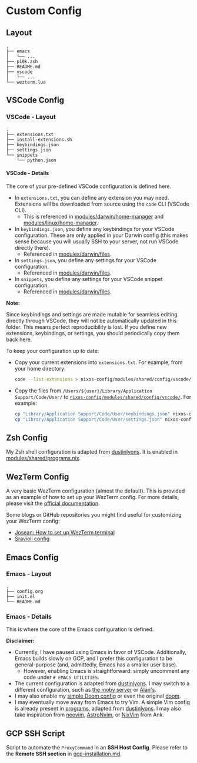 # Custom Config

## Layout

```text
.
├── emacs
│   └── ...
├── p10k.zsh
├── README.md
├── vscode
│   └── ...
└── wezterm.lua
```

## VSCode Config

### VSCode - Layout

```text
.
├── extensions.txt
├── install-extensions.sh
├── keybindings.json
├── settings.json
└── snippets
    └── python.json
```

#### VSCode - Details

The core of your pre-defined VSCode configuration is defined here.

+ In `extensions.txt`, you can define any extension you may need. Extensions will be downloaded from source using the `code` CLI (VSCode CLI).
  + This is referenced in [modules/darwin/home-manager](./../../darwin/home-manager.nix#L47-L50) and [modules/linux/home-manager](./../../linux/home-manager.nix#L27-L30).
+ In `keybindings.json`, you define any keybindings for your VSCode configuration. These are only applied in your Darwin config (this makes sense because you will usually SSH to your server, not run VSCode directly there).
  + Referenced in [modules/darwin/files](./../../darwin/files.nix#L27-L31).
+ In `settings.json`, you define any settings for your VSCode configuration.
  + Referenced in [modules/darwin/files](./../../darwin/files.nix#L32-L36).
+ In `snippets`, you define any settings for your VSCode snippet configuration.
  + Referenced in [modules/darwin/files](./../../darwin/files.nix#L38-L49).

**Note:**

Since keybindings and settings are made mutable for seamless editing directly through VSCode, they will not be automatically updated in this folder. This means perfect reproducibility is lost. If you define new extensions, keybindings, or settings, you should periodically copy them back here.

To keep your configuration up to date:

+ Copy your current extensions into `extensions.txt`. For example, from your home directory:

    ```bash
    code --list-extensions > nixos-config/modules/shared/config/vscode/extensions.txt
    ```

+ Copy the files from `/Users/${user}/Library/Application Support/Code/User/` to [`nixos-config/modules/shared/config/vscode/`](./vscode/keybindings.json). For example:

    ```bash
    cp "Library/Application Support/Code/User/keybindings.json" nixos-config/modules/shared/config/vscode/keybindings.json
    cp "Library/Application Support/Code/User/settings.json" nixos-config/modules/shared/config/vscode/settings.json
    ```

## Zsh Config

My Zsh shell configuration is adapted from [dustinlyons](https://github.com/dustinlyons/nixos-config/tree/main/modules/shared/config). It is enabled in [modules/shared/programs.nix](./../programs.nix#L15-L17).

## WezTerm Config

A very basic WezTerm configuration (almost the default). This is provided as an example of how to set up your WezTerm config. For more details, please visit the [official documentation](https://wezterm.org/config/files.html).

Some blogs or GitHub repositories you might find useful for customizing your WezTerm config:

+ [Josean: How to set up WezTerm terminal](https://www.josean.com/posts/how-to-setup-wezterm-terminal)
+ [Sravioli config](https://github.com/sravioli/wezterm)

## Emacs Config

### Emacs - Layout

```text
.
├── config.org
├── init.el
└── README.md
```

### Emacs - Details

This is where the core of the Emacs configuration is defined.

**Disclaimer:**

+ Currently, I have paused using Emacs in favor of VSCode. Additionally, Emacs builds slowly on GCP, and I prefer this configuration to be general-purpose (and, admittedly, Emacs has a smaller user base).
  + However, enabling Emacs is straightforward: simply uncomment any code under `# EMACS UTILITIES`.
+ The current configuration is adapted from [dustinlyons](https://github.com/dustinlyons/nixos-config/tree/main/modules/shared/config/emacs). I may switch to a different configuration, such as [the moby server](https://github.com/HugoHakem/nix-configs) or [Alán's](https://github.com/afermg/nix-configs).
+ I may also enable my [simple Doom config](https://github.com/HugoHakem/doom) or even the original [doom](https://github.com/doomemacs/doomemacs).
+ I may eventually move away from Emacs to try Vim. A simple Vim config is already present in [programs](./../programs.nix#L59), adapted from [dustinlyons](https://github.com/dustinlyons/nixos-config/blob/main/modules/shared/home-manager.nix#L100C3-L208). I may also take inspiration from [neovim](https://github.com/neovim/neovim), [AstroNvim](https://github.com/AstroNvim/AstroNvim), or [NixVim](https://github.com/leoank/neusis/tree/67fb98c19cffa1e21af03e042b20a2d611ce4c72/homes/common/dev/nixvim) from Ank.

## GCP SSH Script

Script to automate the `ProxyCommand` in an **SSH Host Config**. Please refer to the **Remote SSH section** in [gcp-installation.md](./../../../gcp-installation.md#remote-ssh).
